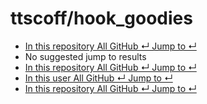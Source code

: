 # ttscoff/hook\_goodies

*  [ In this repository All GitHub ↵ Jump to ↵](ttscoff-hook_goodies.md)
*  No suggested jump to results
*  [ In this repository All GitHub ↵ Jump to ↵](ttscoff-hook_goodies.md)
*  [ In this user All GitHub ↵ Jump to ↵](ttscoff-hook_goodies.md)
*  [ In this repository All GitHub ↵ Jump to ↵](ttscoff-hook_goodies.md)

